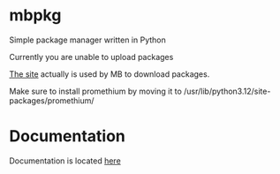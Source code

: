 # mbpkg
Simple package manager written in Python

Currently you are unable to upload packages

[The site](https://dysprosium-data.github.io/mbpkg/) actually is used by MB to download packages.

Make sure to install promethium by moving it to
/usr/lib/python3.12/site-packages/promethium/

# Documentation
Documentation is located [here](https://dysprosium-data.github.io/mbpkg/documentation.html)
